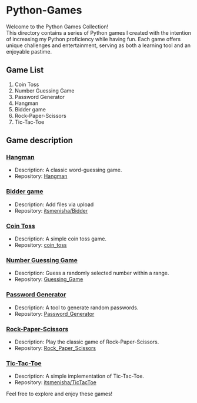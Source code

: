 # Python-Games

Welcome to the Python Games Collection!<br>
This directory contains a series of Python games I created with the intention of increasing my Python proficiency while having fun. Each game offers unique challenges and entertainment, serving as both a learning tool and an enjoyable pastime.

## Game List
1. Coin Toss<br>
2. Number Guessing Game<br>
3. Password Generator<br>
4. Hangman<br>
5. Bidder game<br>
6. Rock-Paper-Scissors<br>
7. Tic-Tac-Toe

## Game description
### [Hangman](https://github.com/itsmenisha/Python-Games/blob/main/guessinggame.py)

- Description: A classic word-guessing game.
- Repository: [Hangman](https://github.com/itsmenisha/Python-Games/blob/main/guessinggame.py)


### [Bidder game](https://github.com/itsmenisha/Bidder)

- Description: Add files via upload
- Repository: [itsmenisha/Bidder]()


### [Coin Toss](https://github.com/itsmenisha/Python-Games/blob/main/cointoss.py)

- Description: A simple coin toss game.
- Repository: [coin_toss](https://github.com/itsmenisha/Python-Games/blob/main/cointoss.py)


### [Number Guessing Game](https://github.com/itsmenisha/Python-Games/blob/main/guessinggame.py)

- Description: Guess a randomly selected number within a range.
- Repository: [Guessing_Game](https://github.com/itsmenisha/Python-Games/blob/main/guessinggame.py)


### [Password Generator](https://github.com/itsmenisha/Python-Games/blob/main/passwordgenerator.py)

- Description: A tool to generate random passwords.
- Repository: [Password_Generator](https://github.com/itsmenisha/Python-Games/blob/main/passwordgenerator.py)


### [Rock-Paper-Scissors](https://github.com/itsmenisha/Python-Games/blob/main/rockpapersissor.py)

- Description: Play the classic game of Rock-Paper-Scissors.
- Repository: [Rock_Paper_Scissors](https://github.com/itsmenisha/Python-Games/blob/main/rockpapersissor.py)


### [Tic-Tac-Toe](https://github.com/itsmenisha/TicTacToe)

- Description: A simple implementation of Tic-Tac-Toe.
- Repository: [itsmenisha/TicTacToe](https://github.com/itsmenisha/TicTacToe)


Feel free to explore and enjoy these games!


